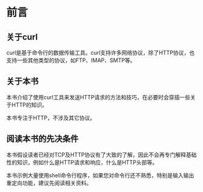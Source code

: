 # 前言

## 关于curl

curl是基于命令行的数据传输工具。curl支持许多网络协议，除了HTTP协议，也支持一些其他类型的协议，如FTP、IMAP、SMTP等。


## 关于本书

本书介绍了使用curl工具来发送HTTP请求的方法和技巧，在必要时会穿插一些关于HTTP的知识。

本书专注于HTTP，不涉及其它协议。

## 阅读本书的先决条件

本书假设读者已经对TCP及HTTP协议有了大致的了解，因此不会再专门解释基础性的知识，例如什么是HTTP请求和响应，什么是HTTP头部等。

本书示例大量使用shell命令行程序，如果您对命令行还不熟悉，特别是输入输出重定向功能，建议先阅读相关资料。
